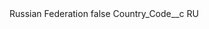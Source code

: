 <?xml version="1.0" encoding="UTF-8"?>
<CustomMetadata xmlns="http://soap.sforce.com/2006/04/metadata" xmlns:xsi="http://www.w3.org/2001/XMLSchema-instance" xmlns:xsd="http://www.w3.org/2001/XMLSchema">
    <label>Russian Federation</label>
    <protected>false</protected>
    <values>
        <field>Country_Code__c</field>
        <value xsi:type="xsd:string">RU</value>
    </values>
</CustomMetadata>
